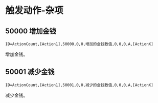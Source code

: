 # 触发动作-杂项

## 50000 增加金钱

`ID=ActionCount,[Action1],50000,0,0,增加的金钱数值,0,0,0,A,[ActionX]`

增加金钱。



## 50001 减少金钱

`ID=ActionCount,[Action1],50001,0,0,减少的金钱数值,0,0,0,A,[ActionX]`

减少金钱。